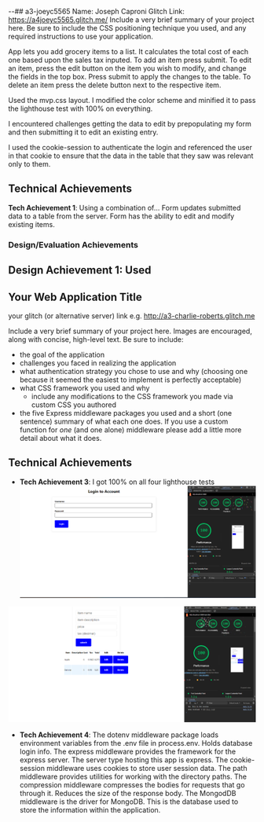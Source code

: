 --## a3-joeyc5565
Name: Joseph Caproni
Glitch Link: https://a4joeyc5565.glitch.me/
Include a very brief summary of your project here. Be sure to include the CSS positioning technique you used, and any required instructions to use your application.

App lets you add grocery items to a list. It calculates the total cost of each one based upon the sales tax inputed. To add an item press submit. To edit an item, press the edit button on the item you wish to modify, and change the fields in the top box. Press submit to apply the changes to the table. To delete an item press the delete button next to the respective item.

Used the mvp.css layout. I modified the color scheme and minified it to pass the lighthouse test with 100% on everything.

I encountered challenges getting the data to edit by prepopulating my form and then submitting it to edit an existing entry.

I used the cookie-session to authenticate the login and referenced the user in that cookie to ensure that the data in the table that they saw was relevant only to them.


## Technical Achievements
**Tech Achievement 1**: Using a combination of...
Form updates submitted data to a table from the server.
Form has the ability to edit and modify existing items.
### Design/Evaluation Achievements
**Design Achievement 1**: 
Used
---

## Your Web Application Title

your glitch (or alternative server) link e.g. http://a3-charlie-roberts.glitch.me

Include a very brief summary of your project here. Images are encouraged, along with concise, high-level text. Be sure to include:

- the goal of the application
- challenges you faced in realizing the application
- what authentication strategy you chose to use and why (choosing one because it seemed the easiest to implement is perfectly acceptable)
- what CSS framework you used and why
  - include any modifications to the CSS framework you made via custom CSS you authored
- the five Express middleware packages you used and a short (one sentence) summary of what each one does. If you use a custom function for *one* (and one alone) middleware please 
add a little more detail about what it does.

## Technical Achievements
- **Tech Achievement 3**: I got 100% on all four lighthouse tests
![alt text](image.png)

![alt text](image-1.png)

- **Tech Achievement 4**: The dotenv middleware package loads environment variables from the .env file in process.env. Holds database login info.
The express middleware provides the framework for the express server. The server type hosting this app is express.
The cookie-session middleware uses cookies to store user session data.
The path middleware provides utilities for working with the directory paths.
The compression middleware compresses the bodies for requests that go through it. Reduces the size of the response body.
The MongodDB middleware is the driver for MongoDB. This is the database used to store the information within the application.